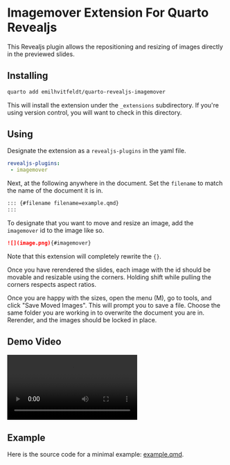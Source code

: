 # Imagemover Extension For Quarto Revealjs

This Revealjs plugin allows the repositioning and resizing of images directly in the previewed slides.

## Installing

```bash
quarto add emilhvitfeldt/quarto-revealjs-imagemover
```

This will install the extension under the `_extensions` subdirectory.
If you're using version control, you will want to check in this directory.

## Using

Designate the extension as a `revealjs-plugins` in the yaml file.

```yaml
revealjs-plugins:
 - imagemover
```

Next, at the following anywhere in the document.
Set the `filename` to match the name of the document it is in.

```markdown
::: {#filename filename=example.qmd}
:::
```

To designate that you want to move and resize an image, add the `imagemover` id to the image like so.

```markdown
![](image.png){#imagemover}
```

Note that this extension will completely rewrite the `{}`.

Once you have rerendered the slides, each image with the id should be movable and resizable using the corners.
Holding shift while pulling the corners respects aspect ratios.

Once you are happy with the sizes, open the menu (M), go to tools, and click "Save Moved Images". This will prompt you to save a file. Choose the same folder you are working in to overwrite the document you are in. Rerender, and the images should be locked in place.

## Demo Video

![](demo.mp4)

## Example

Here is the source code for a minimal example: [example.qmd](example.qmd).

